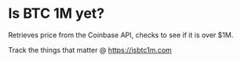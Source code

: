 # Is BTC 1M yet?

Retrieves price from the Coinbase API, checks to see if it is over $1M.

Track the things that matter @ https://isbtc1m.com
